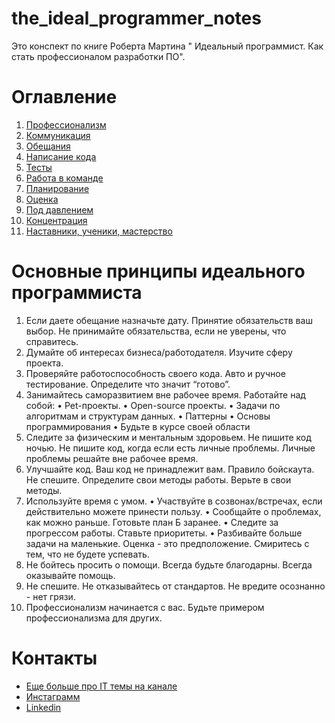 # the_ideal_programmer_notes
Это конспект по книге Роберта Мартина "
Идеальный программист. Как стать профессионалом разработки ПО".

# Оглавление
1. [Профессионализм](https://github.com/Kunerkhan/clean_code_notes/blob/master/%D0%98%D0%B4%D0%B5%D0%B0%D0%BB%D1%8C%D0%BD%D1%8B%D0%B9_%D0%BF%D1%80%D0%BE%D0%B3%D1%80%D0%B0%D0%BC%D0%BC%D0%B8%D1%81%D1%82/%D0%9F%D1%80%D0%BE%D1%84%D0%B5%D1%81%D1%81%D0%B8%D0%BE%D0%BD%D0%B0%D0%BB%D0%B8%D0%B7%D0%BC.md)
2. [Коммуникация](https://github.com/Kunerkhan/clean_code_notes/blob/master/%D0%98%D0%B4%D0%B5%D0%B0%D0%BB%D1%8C%D0%BD%D1%8B%D0%B9_%D0%BF%D1%80%D0%BE%D0%B3%D1%80%D0%B0%D0%BC%D0%BC%D0%B8%D1%81%D1%82/%D0%9A%D0%BE%D0%BC%D0%BC%D1%83%D0%BD%D0%B8%D0%BA%D0%B0%D1%86%D0%B8%D1%8F.md)
3. [Обещания](https://github.com/Kunerkhan/clean_code_notes/blob/master/%D0%98%D0%B4%D0%B5%D0%B0%D0%BB%D1%8C%D0%BD%D1%8B%D0%B9_%D0%BF%D1%80%D0%BE%D0%B3%D1%80%D0%B0%D0%BC%D0%BC%D0%B8%D1%81%D1%82/%D0%9E%D0%B1%D0%B5%D1%89%D0%B0%D0%BD%D0%B8%D1%8F.md)
4. [Написание кода ](https://github.com/Kunerkhan/clean_code_notes/blob/master/%D0%98%D0%B4%D0%B5%D0%B0%D0%BB%D1%8C%D0%BD%D1%8B%D0%B9_%D0%BF%D1%80%D0%BE%D0%B3%D1%80%D0%B0%D0%BC%D0%BC%D0%B8%D1%81%D1%82/%D0%9D%D0%B0%D0%BF%D0%B8%D1%81%D0%B0%D0%BD%D0%B8%D0%B5_%D0%BA%D0%BE%D0%B4%D0%B0.md)
5. [Тесты](https://github.com/Kunerkhan/clean_code_notes/blob/master/%D0%98%D0%B4%D0%B5%D0%B0%D0%BB%D1%8C%D0%BD%D1%8B%D0%B9_%D0%BF%D1%80%D0%BE%D0%B3%D1%80%D0%B0%D0%BC%D0%BC%D0%B8%D1%81%D1%82/%D0%A2%D0%B5%D1%81%D1%82%D1%8B.md)
6. [Работа в команде](https://github.com/Kunerkhan/clean_code_notes/blob/master/%D0%98%D0%B4%D0%B5%D0%B0%D0%BB%D1%8C%D0%BD%D1%8B%D0%B9_%D0%BF%D1%80%D0%BE%D0%B3%D1%80%D0%B0%D0%BC%D0%BC%D0%B8%D1%81%D1%82/%D0%A0%D0%B0%D0%B1%D0%BE%D1%82%D0%B0_%D0%B2_%D0%BA%D0%BE%D0%BC%D0%B0%D0%BD%D0%B4%D0%B5.md)
7. [Планирование](https://github.com/Kunerkhan/clean_code_notes/blob/master/%D0%98%D0%B4%D0%B5%D0%B0%D0%BB%D1%8C%D0%BD%D1%8B%D0%B9_%D0%BF%D1%80%D0%BE%D0%B3%D1%80%D0%B0%D0%BC%D0%BC%D0%B8%D1%81%D1%82/%D0%9F%D0%BB%D0%B0%D0%BD%D0%B8%D1%80%D0%BE%D0%B2%D0%B0%D0%BD%D0%B8%D0%B5.md)
8. [Оценка](https://github.com/Kunerkhan/clean_code_notes/blob/master/%D0%98%D0%B4%D0%B5%D0%B0%D0%BB%D1%8C%D0%BD%D1%8B%D0%B9_%D0%BF%D1%80%D0%BE%D0%B3%D1%80%D0%B0%D0%BC%D0%BC%D0%B8%D1%81%D1%82/%D0%9E%D1%86%D0%B5%D0%BD%D0%BA%D0%B0.md)
9. [Под давлением](https://github.com/Kunerkhan/clean_code_notes/blob/master/%D0%98%D0%B4%D0%B5%D0%B0%D0%BB%D1%8C%D0%BD%D1%8B%D0%B9_%D0%BF%D1%80%D0%BE%D0%B3%D1%80%D0%B0%D0%BC%D0%BC%D0%B8%D1%81%D1%82/%D0%9F%D0%BE%D0%B4_%D0%B4%D0%B0%D0%B2%D0%BB%D0%B5%D0%BD%D0%B8%D0%B5%D0%BC.md)
10. [Концентрация](https://github.com/Kunerkhan/clean_code_notes/blob/master/%D0%98%D0%B4%D0%B5%D0%B0%D0%BB%D1%8C%D0%BD%D1%8B%D0%B9_%D0%BF%D1%80%D0%BE%D0%B3%D1%80%D0%B0%D0%BC%D0%BC%D0%B8%D1%81%D1%82/%D0%9A%D0%BE%D0%BD%D1%86%D0%B5%D0%BD%D1%82%D1%80%D0%B0%D1%86%D0%B8%D1%8F.md)
11. [Наставники, ученики, мастерство](https://github.com/Kunerkhan/clean_code_notes/blob/master/%D0%98%D0%B4%D0%B5%D0%B0%D0%BB%D1%8C%D0%BD%D1%8B%D0%B9_%D0%BF%D1%80%D0%BE%D0%B3%D1%80%D0%B0%D0%BC%D0%BC%D0%B8%D1%81%D1%82/%D0%9D%D0%B0%D1%81%D1%82%D0%B0%D0%B2%D0%BD%D0%B8%D0%BA%D0%B8_%D1%83%D1%87%D0%B5%D0%BD%D0%B8%D0%BA%D0%B8_%D0%BC%D0%B0%D1%81%D1%82%D0%B5%D1%80%D1%81%D1%82%D0%B2%D0%BE.md)


# Основные принципы идеального программиста
 1. Если даете обещание назначьте дату. Принятие обязательств ваш выбор. Не принимайте обязательства, если не уверены, что справитесь.
 2. Думайте об интересах бизнеса/работодателя. Изучите сферу проекта.
 3. Проверяйте работоспособность своего кода. Авто и ручное тестирование. Определите что значит “готово”.
 4. Занимайтесь саморазвитием вне рабочее время. Работайте над собой:
 • Pet-проекты.
 • Open-source проекты.
 • Задачи по алгоритмам и структурам данных.
 • Паттерны
 • Основы программирования
 • Будьте в курсе своей области
 5. Следите за физическим и ментальным здоровьем. Не пишите код ночью. Не пишите код, когда если есть личные проблемы. Личные проблемы решайте вне рабочее время. 
 6. Улучшайте код. Ваш код не принадлежит вам. Правило бойскаута. Не спешите.
Определите свои методы работы. Верьте в свои методы.
 7. Используйте время с умом. 
 • Участвуйте в созвонах/встречах, если действительно можете принести пользу. 
 • Сообщайте о проблемах, как можно раньше. Готовьте план Б заранее. 
 • Следите за прогрессом работы. Ставьте приоритеты. 
 • Разбивайте больше задачи на маленькие. Оценка - это предположение. Смиритесь с тем, что не будете успевать.
 8. Не бойтесь просить о помощи. Всегда будьте благодарны. Всегда оказывайте помощь.
 9. Не спешите. Не отказывайтесь от стандартов. Не вредите осознанно - нет грязи.
 10. Профессионализм начинается с вас. Будьте примером профессионализма для других.

# Контакты
- [Еще больше про IT темы на канале](https://t.me/it_memoirs)
- [Инстаграмм](https://www.instagram.com/akela.frontend/)
- [Linkedin](https://www.linkedin.com/in/kunerkhan-akerov-b06816187/)
